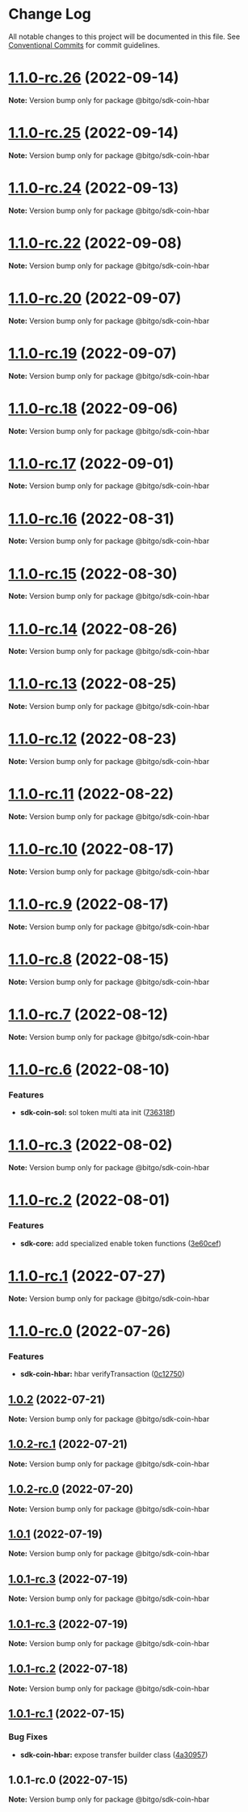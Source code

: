 # Change Log

All notable changes to this project will be documented in this file.
See [Conventional Commits](https://conventionalcommits.org) for commit guidelines.

# [1.1.0-rc.26](https://github.com/BitGo/BitGoJS/compare/@bitgo/sdk-coin-hbar@1.1.0-rc.25...@bitgo/sdk-coin-hbar@1.1.0-rc.26) (2022-09-14)

**Note:** Version bump only for package @bitgo/sdk-coin-hbar





# [1.1.0-rc.25](https://github.com/BitGo/BitGoJS/compare/@bitgo/sdk-coin-hbar@1.1.0-rc.24...@bitgo/sdk-coin-hbar@1.1.0-rc.25) (2022-09-14)

**Note:** Version bump only for package @bitgo/sdk-coin-hbar





# [1.1.0-rc.24](https://github.com/BitGo/BitGoJS/compare/@bitgo/sdk-coin-hbar@1.1.0-rc.23...@bitgo/sdk-coin-hbar@1.1.0-rc.24) (2022-09-13)

**Note:** Version bump only for package @bitgo/sdk-coin-hbar





# [1.1.0-rc.22](https://github.com/BitGo/BitGoJS/compare/@bitgo/sdk-coin-hbar@1.1.0-rc.21...@bitgo/sdk-coin-hbar@1.1.0-rc.22) (2022-09-08)

**Note:** Version bump only for package @bitgo/sdk-coin-hbar





# [1.1.0-rc.20](https://github.com/BitGo/BitGoJS/compare/@bitgo/sdk-coin-hbar@1.1.0-rc.19...@bitgo/sdk-coin-hbar@1.1.0-rc.20) (2022-09-07)

**Note:** Version bump only for package @bitgo/sdk-coin-hbar





# [1.1.0-rc.19](https://github.com/BitGo/BitGoJS/compare/@bitgo/sdk-coin-hbar@1.1.0-rc.18...@bitgo/sdk-coin-hbar@1.1.0-rc.19) (2022-09-07)

**Note:** Version bump only for package @bitgo/sdk-coin-hbar





# [1.1.0-rc.18](https://github.com/BitGo/BitGoJS/compare/@bitgo/sdk-coin-hbar@1.1.0-rc.17...@bitgo/sdk-coin-hbar@1.1.0-rc.18) (2022-09-06)

**Note:** Version bump only for package @bitgo/sdk-coin-hbar





# [1.1.0-rc.17](https://github.com/BitGo/BitGoJS/compare/@bitgo/sdk-coin-hbar@1.1.0-rc.16...@bitgo/sdk-coin-hbar@1.1.0-rc.17) (2022-09-01)

**Note:** Version bump only for package @bitgo/sdk-coin-hbar





# [1.1.0-rc.16](https://github.com/BitGo/BitGoJS/compare/@bitgo/sdk-coin-hbar@1.1.0-rc.15...@bitgo/sdk-coin-hbar@1.1.0-rc.16) (2022-08-31)

**Note:** Version bump only for package @bitgo/sdk-coin-hbar





# [1.1.0-rc.15](https://github.com/BitGo/BitGoJS/compare/@bitgo/sdk-coin-hbar@1.1.0-rc.14...@bitgo/sdk-coin-hbar@1.1.0-rc.15) (2022-08-30)

**Note:** Version bump only for package @bitgo/sdk-coin-hbar





# [1.1.0-rc.14](https://github.com/BitGo/BitGoJS/compare/@bitgo/sdk-coin-hbar@1.1.0-rc.13...@bitgo/sdk-coin-hbar@1.1.0-rc.14) (2022-08-26)

**Note:** Version bump only for package @bitgo/sdk-coin-hbar





# [1.1.0-rc.13](https://github.com/BitGo/BitGoJS/compare/@bitgo/sdk-coin-hbar@1.1.0-rc.12...@bitgo/sdk-coin-hbar@1.1.0-rc.13) (2022-08-25)

**Note:** Version bump only for package @bitgo/sdk-coin-hbar





# [1.1.0-rc.12](https://github.com/BitGo/BitGoJS/compare/@bitgo/sdk-coin-hbar@1.1.0-rc.11...@bitgo/sdk-coin-hbar@1.1.0-rc.12) (2022-08-23)

**Note:** Version bump only for package @bitgo/sdk-coin-hbar





# [1.1.0-rc.11](https://github.com/BitGo/BitGoJS/compare/@bitgo/sdk-coin-hbar@1.1.0-rc.10...@bitgo/sdk-coin-hbar@1.1.0-rc.11) (2022-08-22)

**Note:** Version bump only for package @bitgo/sdk-coin-hbar





# [1.1.0-rc.10](https://github.com/BitGo/BitGoJS/compare/@bitgo/sdk-coin-hbar@1.1.0-rc.9...@bitgo/sdk-coin-hbar@1.1.0-rc.10) (2022-08-17)

**Note:** Version bump only for package @bitgo/sdk-coin-hbar





# [1.1.0-rc.9](https://github.com/BitGo/BitGoJS/compare/@bitgo/sdk-coin-hbar@1.1.0-rc.8...@bitgo/sdk-coin-hbar@1.1.0-rc.9) (2022-08-17)

**Note:** Version bump only for package @bitgo/sdk-coin-hbar





# [1.1.0-rc.8](https://github.com/BitGo/BitGoJS/compare/@bitgo/sdk-coin-hbar@1.1.0-rc.7...@bitgo/sdk-coin-hbar@1.1.0-rc.8) (2022-08-15)

**Note:** Version bump only for package @bitgo/sdk-coin-hbar





# [1.1.0-rc.7](https://github.com/BitGo/BitGoJS/compare/@bitgo/sdk-coin-hbar@1.1.0-rc.6...@bitgo/sdk-coin-hbar@1.1.0-rc.7) (2022-08-12)

**Note:** Version bump only for package @bitgo/sdk-coin-hbar





# [1.1.0-rc.6](https://github.com/BitGo/BitGoJS/compare/@bitgo/sdk-coin-hbar@1.1.0-rc.5...@bitgo/sdk-coin-hbar@1.1.0-rc.6) (2022-08-10)


### Features

* **sdk-coin-sol:** sol token multi ata init ([736318f](https://github.com/BitGo/BitGoJS/commit/736318fff36f074fa841b97f3bc0c8cd95fae001))





# [1.1.0-rc.3](https://github.com/BitGo/BitGoJS/compare/@bitgo/sdk-coin-hbar@1.1.0-rc.2...@bitgo/sdk-coin-hbar@1.1.0-rc.3) (2022-08-02)

**Note:** Version bump only for package @bitgo/sdk-coin-hbar





# [1.1.0-rc.2](https://github.com/BitGo/BitGoJS/compare/@bitgo/sdk-coin-hbar@1.1.0-rc.1...@bitgo/sdk-coin-hbar@1.1.0-rc.2) (2022-08-01)


### Features

* **sdk-core:** add specialized enable token functions ([3e60cef](https://github.com/BitGo/BitGoJS/commit/3e60cef71a0ae76b378356508338738eac49a920))





# [1.1.0-rc.1](https://github.com/BitGo/BitGoJS/compare/@bitgo/sdk-coin-hbar@1.1.0-rc.0...@bitgo/sdk-coin-hbar@1.1.0-rc.1) (2022-07-27)

**Note:** Version bump only for package @bitgo/sdk-coin-hbar





# [1.1.0-rc.0](https://github.com/BitGo/BitGoJS/compare/@bitgo/sdk-coin-hbar@1.0.2...@bitgo/sdk-coin-hbar@1.1.0-rc.0) (2022-07-26)


### Features

* **sdk-coin-hbar:** hbar verifyTransaction ([0c12750](https://github.com/BitGo/BitGoJS/commit/0c12750816a5168bf92467adb0c963facb95d5be))





## [1.0.2](https://github.com/BitGo/BitGoJS/compare/@bitgo/sdk-coin-hbar@1.0.2-rc.1...@bitgo/sdk-coin-hbar@1.0.2) (2022-07-21)

**Note:** Version bump only for package @bitgo/sdk-coin-hbar





## [1.0.2-rc.1](https://github.com/BitGo/BitGoJS/compare/@bitgo/sdk-coin-hbar@1.0.2-rc.0...@bitgo/sdk-coin-hbar@1.0.2-rc.1) (2022-07-21)

**Note:** Version bump only for package @bitgo/sdk-coin-hbar





## [1.0.2-rc.0](https://github.com/BitGo/BitGoJS/compare/@bitgo/sdk-coin-hbar@1.0.1...@bitgo/sdk-coin-hbar@1.0.2-rc.0) (2022-07-20)

**Note:** Version bump only for package @bitgo/sdk-coin-hbar





## [1.0.1](https://github.com/BitGo/BitGoJS/compare/@bitgo/sdk-coin-hbar@1.0.1-rc.3...@bitgo/sdk-coin-hbar@1.0.1) (2022-07-19)

**Note:** Version bump only for package @bitgo/sdk-coin-hbar





## [1.0.1-rc.3](https://github.com/BitGo/BitGoJS/compare/@bitgo/sdk-coin-hbar@1.0.1-rc.1...@bitgo/sdk-coin-hbar@1.0.1-rc.3) (2022-07-19)

**Note:** Version bump only for package @bitgo/sdk-coin-hbar

## [1.0.1-rc.3](https://github.com/BitGo/BitGoJS/compare/@bitgo/sdk-coin-hbar@1.0.1-rc.1...@bitgo/sdk-coin-hbar@1.0.1-rc.3) (2022-07-19)

**Note:** Version bump only for package @bitgo/sdk-coin-hbar

## [1.0.1-rc.2](https://github.com/BitGo/BitGoJS/compare/@bitgo/sdk-coin-hbar@1.0.1-rc.1...@bitgo/sdk-coin-hbar@1.0.1-rc.2) (2022-07-18)

**Note:** Version bump only for package @bitgo/sdk-coin-hbar

## [1.0.1-rc.1](https://github.com/BitGo/BitGoJS/compare/@bitgo/sdk-coin-hbar@1.0.1-rc.0...@bitgo/sdk-coin-hbar@1.0.1-rc.1) (2022-07-15)

### Bug Fixes

- **sdk-coin-hbar:** expose transfer builder class ([4a30957](https://github.com/BitGo/BitGoJS/commit/4a30957f622521fef68b4123f302cd05d824327a))

## 1.0.1-rc.0 (2022-07-15)

**Note:** Version bump only for package @bitgo/sdk-coin-hbar
